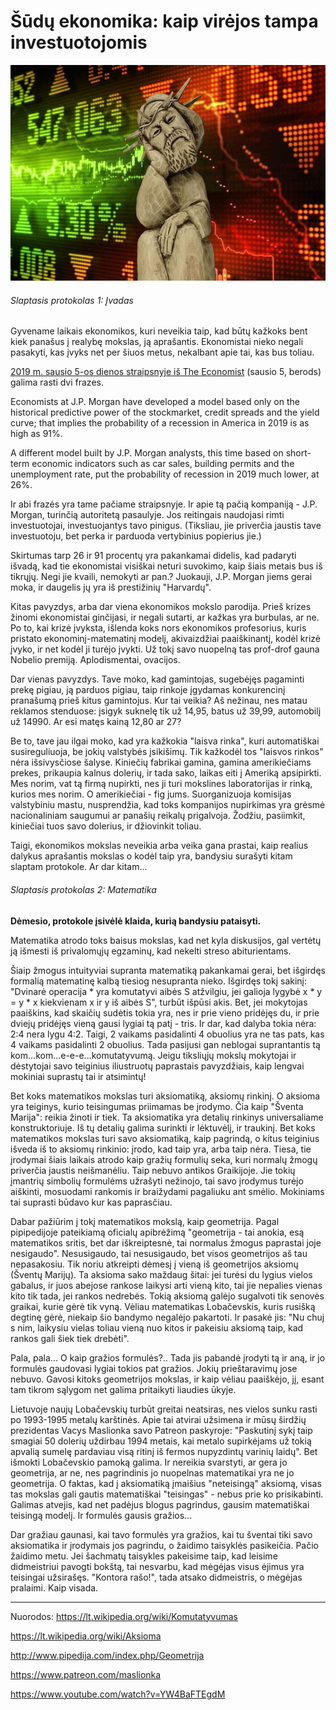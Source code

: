 ﻿# Šūdų ekonomika: kaip virėjos tampa investuotojomis
![alt text](img/sudu-ekonomika-s.jpg "")

###### Slaptasis protokolas 1: Įvadas

Gyvename laikais ekonomikos, kuri neveikia taip, kad būtų kažkoks bent kiek panašus į realybę mokslas, ją aprašantis. Ekonomistai nieko negali pasakyti, kas įvyks net per šiuos metus, nekalbant apie tai, kas bus toliau.

[2019 m. sausio 5-os dienos straipsnyje iš The Economist](https://www.economist.com/finance-and-economics/2019/01/05/what-the-market-turmoil-means-for-2019) (sausio 5, berods) galima rasti dvi frazes.

Economists at J.P. Morgan have developed a model based only on the historical predictive power of the stockmarket, credit spreads and the yield curve; that implies the probability of a recession in America in 2019 is as high as 91%.

A different model built by J.P. Morgan analysts, this time based on short-term economic indicators such as car sales, building permits and the unemployment rate, put the probability of recession in 2019 much lower, at 26%.

Ir abi frazės yra tame pačiame straipsnyje. Ir apie tą pačią kompaniją - J.P. Morgan, turinčią autoritetą pasaulyje. Jos reitingais naudojasi rimti investuotojai, investuojantys tavo pinigus. (Tiksliau, jie priverčia jaustis tave investuotoju, bet perka ir parduoda vertybinius popierius jie.)

Skirtumas tarp 26 ir 91 procentų yra pakankamai didelis, kad padaryti išvadą, kad tie ekonomistai visiškai neturi suvokimo, kaip šiais metais bus iš tikrųjų. Negi jie kvaili, nemokyti ar pan.? Juokauji, J.P. Morgan jiems gerai moka, ir daugelis jų yra iš prestižinių "Harvardų".

Kitas pavyzdys, arba dar viena ekonomikos mokslo parodija. Prieš krizes žinomi ekonomistai ginčijasi, ir negali sutarti, ar kažkas yra burbulas, ar ne. Po to, kai krizė įvyksta, išlenda koks nors ekonomikos profesorius, kuris pristato ekonominį-matematinį modelį, akivaizdžiai paaiškinantį, kodėl krizė įvyko, ir net kodėl ji turėjo įvykti. Už tokį savo nuopelną tas prof-drof gauna Nobelio premiją. Aplodismentai, ovacijos.

Dar vienas pavyzdys. Tave moko, kad gamintojas, sugebėjęs pagaminti prekę pigiau, ją parduos pigiau, taip rinkoje įgydamas konkurencinį pranašumą prieš kitus gamintojus. Kur tai veikia? Aš nežinau, nes matau reklamos stenduose: įsigyk suknelę tik už 14,95, batus už 39,99, automobilį už 14990. Ar esi matęs kainą 12,80 ar 27?

Be to, tave jau ilgai moko, kad yra kažkokia "laisva rinka", kuri automatiškai susireguliuoja, be jokių valstybės įsikišimų. Tik kažkodėl tos "laisvos rinkos" nėra išsivysčiose šalyse. Kiniečių fabrikai gamina, gamina amerikiečiams prekes, prikaupia kalnus dolerių, ir tada sako, laikas eiti į Ameriką apsipirkti. Mes norim, vat tą firmą nupirkti, nes ji turi mokslines laboratorijas ir rinką, kurios mes norim. O amerikiečiai - fig jums. Suorganizuoja komisijas valstybiniu mastu, nusprendžia, kad toks kompanijos nupirkimas yra grėsmė nacionaliniam saugumui ar panašių reikalų prigalvoja. Žodžiu, pasiimkit, kiniečiai tuos savo dolerius, ir džiovinkit toliau.

Taigi, ekonomikos mokslas neveikia arba veika gana prastai, kaip realius dalykus aprašantis mokslas o kodėl taip yra, bandysiu surašyti kitam slaptam protokole. Ar dar kitam...


###### Slaptasis protokolas 2: Matematika

**Dėmesio, protokole įsivėlė klaida, kurią bandysiu pataisyti.**

Matematika atrodo toks baisus mokslas, kad net kyla diskusijos, gal vertėtų ją išmesti iš privalomųjų egzaminų, kad nekelti streso abiturientams.

Šiaip žmogus intuityviai supranta matematiką pakankamai gerai, bet išgirdęs formalią matematinę kalbą tiesiog nesupranta nieko. Išgirdęs tokį sakinį: "Dvinarė operacija * yra komutatyvi aibės S atžvilgiu, jei galioja lygybė x * y = y * x kiekvienam x ir y iš aibės S", turbūt išpūsi akis. Bet, jei mokytojas paaiškins, kad skaičių sudėtis tokia yra, nes ir prie vieno pridėjęs du, ir prie dviejų pridėjęs vieną gausi lygiai tą patį - tris. Ir dar, kad dalyba tokia nėra: 2:4 nera lygu 4:2. Taigi, 2 vaikams pasidalinti 4 obuolius yra ne tas pats, kas 4 vaikams pasidalinti 2 obuolius. Tada pasijusi gan neblogai suprantantis tą kom...kom...e-e-e...komutatyvumą. Jeigu tiksliųjų mokslų mokytojai ir dėstytojai savo teiginius iliustruotų paprastais pavyzdžiais, kaip lengvai mokiniai suprastų tai ir atsimintų!

Bet koks matematikos mokslas turi aksiomatiką, aksiomų rinkinį. O aksioma yra teiginys, kurio teisingumas priimamas be įrodymo. Čia kaip "Šventa Marija": reikia žinoti ir tiek. Ta aksiomatika yra detalių rinkinys universaliame konstruktoriuje. Iš tų detalių galima surinkti ir lėktuvėlį, ir traukinį. Bet koks matematikos mokslas turi savo aksiomatiką, kaip pagrindą, o kitus teiginius išveda iš to aksiomų rinkinio: įrodo, kad taip yra, arba taip nėra. Tiesa, tie įrodymai šiais laikais atrodo kaip gražių formulių seka, kuri normalų žmogų priverčia jaustis neišmanėliu. Taip nebuvo antikos Graikijoje. Jie tokių įmantrių simbolių formulėms užrašyti nežinojo, tai savo įrodymus turėjo aiškinti, mosuodami rankomis ir braižydami pagaliuku ant smėlio. Mokiniams tai suprasti būdavo kur kas paprasčiau. 

Dabar pažiūrim į tokį matematikos mokslą, kaip geometrija. Pagal pipipedijoje pateikiamą oficialų apibrėžimą "geometrija - tai anokia, esą matematikos sritis, bet dar iškreiptesnė, tai normalus žmogus paprastai joje nesigaudo". Nesusigaudo, tai nesusigaudo, bet visos geometrijos aš tau nepasakosiu. Tik noriu atkreipti dėmesį į vieną iš geometrijos aksiomų (Šventų Marijų). Ta aksioma sako maždaug šitai: jei turėsi du lygius vielos gabalus, ir juos abejose rankose laikysi arti vieną kito, tai jie nepalies vienas kito tik tada, jei rankos nedrebės. Tokią aksiomą galėjo sugalvoti tik senovės graikai, kurie gėrė tik vyną. Vėliau matematikas Lobačevskis, kuris rusišką degtinę gėrė, niekaip šio bandymo negalėjo pakartoti. Ir pasakė jis: "Nu chuj s nim, laikysiu vielas toliau vieną nuo kitos ir pakeisiu aksiomą taip, kad rankos gali šiek tiek drebėti".

Pala, pala... O kaip gražios formulės?.. Tada jis pabandė įrodyti tą ir aną, ir jo formulės gaudovasi lygiai tokios pat gražios. Jokių prieštaravimų jose nebuvo. Gavosi kitoks geometrijos mokslas, ir kaip vėliau paaiškėjo, jį, esant tam tikrom sąlygom net galima pritaikyti liaudies ūkyje.

Lietuvoje naujų Lobačevskių turbūt greitai neatsiras, nes vielos sunku rasti po 1993-1995 metalų karštinės. Apie tai atvirai užsimena ir mūsų širdžių prezidentas Vacys Maslionka savo Patreon paskyroje: "Paskutinį sykį taip smagiai 50 dolerių uždirbau 1994 metais, kai metalo supirkėjams už tokią  apvalią sumelę pardaviau visą ritinį iš fermos nupyzdintų varinių laidų". Bet išmokti Lobačevskio pamoką galima. Ir nereikia svarstyti, ar gera jo geometrija, ar ne, nes pagrindinis jo nuopelnas matematikai yra ne jo geometrija. O faktas, kad į aksiomatiką įmaišius "neteisingą" aksiomą, visas tas mokslas gali gautis matematiškai "teisingas" - nebus prie ko prisikabinti. Galimas atvejis, kad net padėjus blogus pagrindus, gausim matematiškai teisingą modelį. Ir formulės gausis gražios...

Dar gražiau gaunasi, kai tavo formulės yra gražios, kai tu šventai tiki savo aksiomatika ir įrodymais jos pagrindu, o žaidimo taisyklės pasikeičia. Pačio žaidimo metu. Jei šachmatų taisykles pakeisime taip, kad leisime didmeistriui pavogti bokštą, tai nesvarbu, kad mėgėjas visus ėjimus yra teisingai užsirašęs. "Kontora rašo!", tada atsako didmeistris, o mėgėjas pralaimi. Kaip visada.

----
Nuorodos:
https://lt.wikipedia.org/wiki/Komutatyvumas

https://lt.wikipedia.org/wiki/Aksioma

http://www.pipedija.com/index.php/Geometrija

https://www.patreon.com/maslionka

https://www.youtube.com/watch?v=YW4BaFTEgdM
